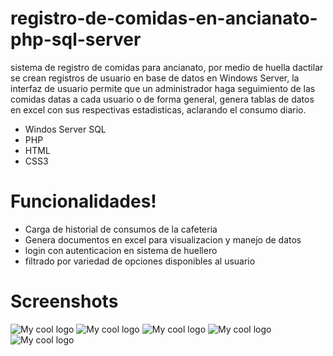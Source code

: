 # registro-de-comidas-en-ancianato-php-sql-server

sistema de registro de comidas para ancianato, por medio de huella dactilar se crean registros de usuario en base de datos en
Windows Server, la interfaz de usuario permite que un administrador haga seguimiento de las comidas datas a cada usuario o de
forma general, genera tablas de datos en excel con sus respectivas estadisticas, aclarando el consumo diario.

  - Windos Server SQL
  - PHP
  - HTML
  - CSS3

# Funcionalidades!

  - Carga de historial de consumos de la cafeteria
  - Genera documentos en excel para visualizacion y manejo de datos
  - login con autenticacion en sistema de huellero
  - filtrado por variedad de opciones disponibles al usuario
  
# Screenshots
<div style="display="flex">
<img width="" src="https://firebasestorage.googleapis.com/v0/b/formulario-179af.appspot.com/o/repositories%2Fda.png?alt=media&token=cd6e42e3-7dff-4f75-a27a-efea6d83a774" alt="My cool logo"/>
<img width="" src="https://firebasestorage.googleapis.com/v0/b/formulario-179af.appspot.com/o/repositories%2Fdb.png?alt=media&token=62d68c95-45f2-4a17-8edc-d43876dfbd87" alt="My cool logo"/>
<img width="" src="https://firebasestorage.googleapis.com/v0/b/formulario-179af.appspot.com/o/repositories%2Fdc.png?alt=media&token=31367e3d-852a-4b4b-ac5e-f50b2ec1a920" alt="My cool logo"/>
<img width="" src="https://firebasestorage.googleapis.com/v0/b/formulario-179af.appspot.com/o/repositories%2Fdd.png?alt=media&token=97affde4-0ce1-4073-beed-6cea4c6afad1" alt="My cool logo"/>
<img width="" src="https://firebasestorage.googleapis.com/v0/b/formulario-179af.appspot.com/o/repositories%2Fde.png?alt=media&token=3de7b55b-9015-4fd1-896e-7332900fa848" alt="My cool logo"/>
</div>

